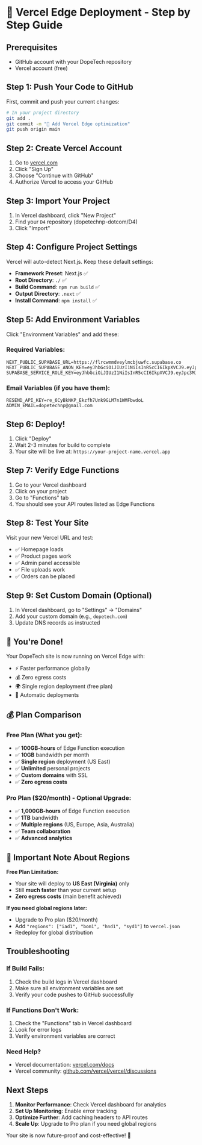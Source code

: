 # 🚀 Vercel Edge Deployment - Step by Step Guide

## Prerequisites
- GitHub account with your DopeTech repository
- Vercel account (free)

## Step 1: Push Your Code to GitHub

First, commit and push your current changes:

```bash
# In your project directory
git add .
git commit -m "🚀 Add Vercel Edge optimization"
git push origin main
```

## Step 2: Create Vercel Account

1. Go to [vercel.com](https://vercel.com)
2. Click "Sign Up" 
3. Choose "Continue with GitHub"
4. Authorize Vercel to access your GitHub

## Step 3: Import Your Project

1. In Vercel dashboard, click "New Project"
2. Find your `D4` repository (dopetechnp-dotcom/D4)
3. Click "Import"

## Step 4: Configure Project Settings

Vercel will auto-detect Next.js. Keep these default settings:
- **Framework Preset**: Next.js ✅
- **Root Directory**: `./` ✅
- **Build Command**: `npm run build` ✅
- **Output Directory**: `.next` ✅
- **Install Command**: `npm install` ✅

## Step 5: Add Environment Variables

Click "Environment Variables" and add these:

### Required Variables:
```
NEXT_PUBLIC_SUPABASE_URL=https://flrcwmmdveylmcbjuwfc.supabase.co
NEXT_PUBLIC_SUPABASE_ANON_KEY=eyJhbGciOiJIUzI1NiIsInR5cCI6IkpXVCJ9.eyJpc3MiOiJzdXBhYmFzZSIsInJlZiI6ImZscmN3bW1kdmV5bG1jYmp1d2ZjIiwicm9sZSI6ImFub24iLCJpYXQiOjE3NTU4NTk2MjIsImV4cCI6MjA3MTQzNTYyMn0.NitC7tHaImTORdaKgCFXkKRLNMOxJCuBbTDAyr8AVa0
SUPABASE_SERVICE_ROLE_KEY=eyJhbGciOiJIUzI1NiIsInR5cCI6IkpXVCJ9.eyJpc3MiOiJzdXBhYmFzZSIsInJlZiI6ImZscmN3bW1kdmV5bG1jYmp1d2ZjIiwicm9sZSI6InNlcnZpY2Vfcm9sZSIsImlhdCI6MTc1NTg1OTYyMiwiZXhwIjoyMDcxNDM1NjIyfQ.2pm7uDjc3B73xlaqxwaS7qjwCYaOOjA7WQY6wV4WAeA
```

### Email Variables (if you have them):
```
RESEND_API_KEY=re_6CyBkNKP_Ekzfh7Unk9GLM7n1WMFbwdoL
ADMIN_EMAIL=dopetechnp@gmail.com
```

## Step 6: Deploy!

1. Click "Deploy"
2. Wait 2-3 minutes for build to complete
3. Your site will be live at: `https://your-project-name.vercel.app`

## Step 7: Verify Edge Functions

1. Go to your Vercel dashboard
2. Click on your project
3. Go to "Functions" tab
4. You should see your API routes listed as Edge Functions

## Step 8: Test Your Site

Visit your new Vercel URL and test:
- ✅ Homepage loads
- ✅ Product pages work
- ✅ Admin panel accessible
- ✅ File uploads work
- ✅ Orders can be placed

## Step 9: Set Custom Domain (Optional)

1. In Vercel dashboard, go to "Settings" → "Domains"
2. Add your custom domain (e.g., `dopetech.com`)
3. Update DNS records as instructed

## 🎉 You're Done!

Your DopeTech site is now running on Vercel Edge with:
- ⚡ Faster performance globally
- 💰 Zero egress costs
- 🌍 Single region deployment (free plan)
- 🔄 Automatic deployments

## 💰 Plan Comparison

### Free Plan (What you get):
- ✅ **100GB-hours** of Edge Function execution
- ✅ **10GB** bandwidth per month
- ✅ **Single region** deployment (US East)
- ✅ **Unlimited** personal projects
- ✅ **Custom domains** with SSL
- ✅ **Zero egress costs**

### Pro Plan ($20/month) - Optional Upgrade:
- ✅ **1,000GB-hours** of Edge Function execution
- ✅ **1TB** bandwidth
- ✅ **Multiple regions** (US, Europe, Asia, Australia)
- ✅ **Team collaboration**
- ✅ **Advanced analytics**

## 🚨 Important Note About Regions

**Free Plan Limitation:**
- Your site will deploy to **US East (Virginia)** only
- Still **much faster** than your current setup
- **Zero egress costs** (main benefit achieved)

**If you need global regions later:**
- Upgrade to Pro plan ($20/month)
- Add `"regions": ["iad1", "bom1", "hnd1", "syd1"]` to `vercel.json`
- Redeploy for global distribution

## Troubleshooting

### If Build Fails:
1. Check the build logs in Vercel dashboard
2. Make sure all environment variables are set
3. Verify your code pushes to GitHub successfully

### If Functions Don't Work:
1. Check the "Functions" tab in Vercel dashboard
2. Look for error logs
3. Verify environment variables are correct

### Need Help?
- Vercel documentation: [vercel.com/docs](https://vercel.com/docs)
- Vercel community: [github.com/vercel/vercel/discussions](https://github.com/vercel/vercel/discussions)

## Next Steps

1. **Monitor Performance**: Check Vercel dashboard for analytics
2. **Set Up Monitoring**: Enable error tracking
3. **Optimize Further**: Add caching headers to API routes
4. **Scale Up**: Upgrade to Pro plan if you need global regions

Your site is now future-proof and cost-effective! 🚀
